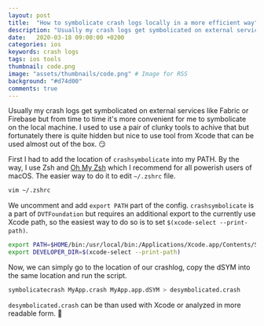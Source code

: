 ```yaml
---
layout: post
title:  "How to symbolicate crash logs locally in a more efficient way"
description: "Usually my crash logs get symbolicated on external services like Fabric or Firebase but from time to time it's more convenient for me to symbolicate on the local machine. I used to use a pair of clunky tools to achive that but fortunately there is quite hidden but nice to use tool from Xcode that can be used almost out of the box..."
date:   2020-03-18 09:00:00 +0200
categories: ios
keywords: crash logs
tags: ios tools
thumbnail: code.png
image: "assets/thumbnails/code.png" # Image for RSS
background: "#d74d00"
comments: true
---
```


Usually my crash logs get symbolicated on external services like Fabric or Firebase but from time to time it's more convenient for me to symbolicate on the local machine. I used to use a pair of clunky tools to achive that but fortunately there is quite hidden but nice to use tool from Xcode that can be used almost out of the box. 😏

First I had to add the location of `crashsymbolicate` into my PATH. By the way, I use Zsh and [Oh My Zsh](https://ohmyz.sh) which I recommend for all powerish users of macOS. The easier way to do it to edit `~/.zshrc` file.

```sh
vim ~/.zshrc
```

We uncomment and add `export PATH` part of the config. `crashsymbolicate` is a part of `DVTFoundation` but requires an additional export to the currently use Xcode path, so the easiest way to do so is to set `$(xcode-select --print-path)`.

```sh
export PATH=$HOME/bin:/usr/local/bin:/Applications/Xcode.app/Contents/SharedFrameworks/DVTFoundation.framework/Versions/A/Resources:$PATH
export DEVELOPER_DIR=$(xcode-select --print-path)
```

Now, we can simply go to the location of our crashlog, copy the dSYM into the same location and run the script.

```sh
symbolicatecrash MyApp.crash MyApp.app.dSYM > desymbolicated.crash
```

`desymbolicated.crash` can be than used with Xcode or analyzed in more readable form. 🙌
